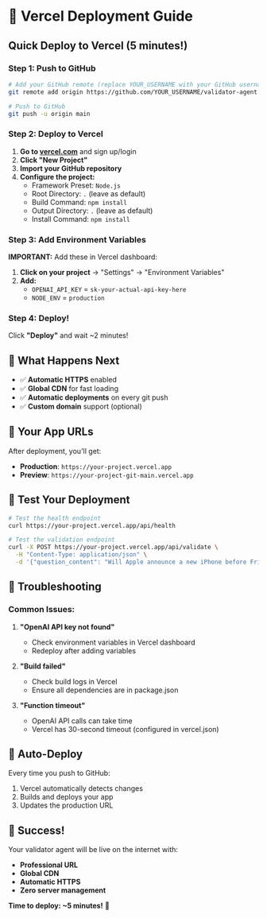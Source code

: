 # 🚀 Vercel Deployment Guide

## Quick Deploy to Vercel (5 minutes!)

### Step 1: Push to GitHub

```bash
# Add your GitHub remote (replace YOUR_USERNAME with your GitHub username)
git remote add origin https://github.com/YOUR_USERNAME/validator-agent.git

# Push to GitHub
git push -u origin main
```

### Step 2: Deploy to Vercel

1. **Go to [vercel.com](https://vercel.com)** and sign up/login
2. **Click "New Project"**
3. **Import your GitHub repository**
4. **Configure the project:**
   - Framework Preset: `Node.js`
   - Root Directory: `.` (leave as default)
   - Build Command: `npm install`
   - Output Directory: `.` (leave as default)
   - Install Command: `npm install`

### Step 3: Add Environment Variables

**IMPORTANT:** Add these in Vercel dashboard:

1. **Click on your project** → "Settings" → "Environment Variables"
2. **Add:**
   - `OPENAI_API_KEY` = `sk-your-actual-api-key-here`
   - `NODE_ENV` = `production`

### Step 4: Deploy!

Click **"Deploy"** and wait ~2 minutes!

## 🎯 What Happens Next

- ✅ **Automatic HTTPS** enabled
- ✅ **Global CDN** for fast loading
- ✅ **Automatic deployments** on every git push
- ✅ **Custom domain** support (optional)

## 🔗 Your App URLs

After deployment, you'll get:
- **Production**: `https://your-project.vercel.app`
- **Preview**: `https://your-project-git-main.vercel.app`

## 🧪 Test Your Deployment

```bash
# Test the health endpoint
curl https://your-project.vercel.app/api/health

# Test the validation endpoint
curl -X POST https://your-project.vercel.app/api/validate \
  -H "Content-Type: application/json" \
  -d '{"question_content": "Will Apple announce a new iPhone before Friday?", "end_date": "2025-01-17T20:00:00Z"}'
```

## 🚨 Troubleshooting

### Common Issues:

1. **"OpenAI API key not found"**
   - Check environment variables in Vercel dashboard
   - Redeploy after adding variables

2. **"Build failed"**
   - Check build logs in Vercel
   - Ensure all dependencies are in package.json

3. **"Function timeout"**
   - OpenAI API calls can take time
   - Vercel has 30-second timeout (configured in vercel.json)

## 🔄 Auto-Deploy

Every time you push to GitHub:
1. Vercel automatically detects changes
2. Builds and deploys your app
3. Updates the production URL

## 🎉 Success!

Your validator agent will be live on the internet with:
- **Professional URL**
- **Global CDN**
- **Automatic HTTPS**
- **Zero server management**

**Time to deploy: ~5 minutes!** 🚀 